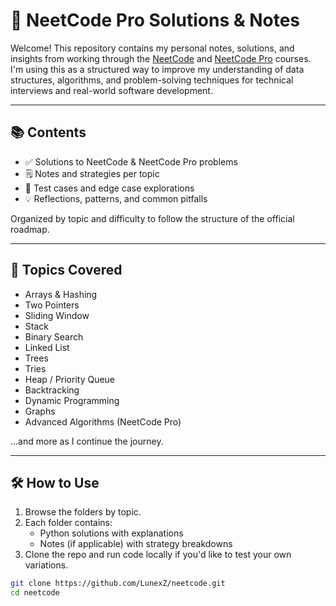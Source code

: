 # 🧠 NeetCode Pro Solutions & Notes

Welcome! This repository contains my personal notes, solutions, and insights from working through the [NeetCode](https://neetcode.io/) and [NeetCode Pro](https://neetcode.io/pro) courses. I'm using this as a structured way to improve my understanding of data structures, algorithms, and problem-solving techniques for technical interviews and real-world software development.

---

## 📚 Contents

- ✅ Solutions to NeetCode & NeetCode Pro problems  
- 🗒️ Notes and strategies per topic  
- 🧪 Test cases and edge case explorations  
- 💡 Reflections, patterns, and common pitfalls  

Organized by topic and difficulty to follow the structure of the official roadmap.

---

## 🧭 Topics Covered

- Arrays & Hashing
- Two Pointers
- Sliding Window
- Stack
- Binary Search
- Linked List
- Trees
- Tries
- Heap / Priority Queue
- Backtracking
- Dynamic Programming
- Graphs
- Advanced Algorithms (NeetCode Pro)

...and more as I continue the journey.

---

## 🛠️ How to Use

1. Browse the folders by topic.
2. Each folder contains:
   - Python solutions with explanations
   - Notes (if applicable) with strategy breakdowns
3. Clone the repo and run code locally if you'd like to test your own variations.

```bash
git clone https://github.com/LunexZ/neetcode.git
cd neetcode
